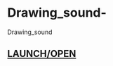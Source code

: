 # Drawing_sound-
Drawing_sound 


## [LAUNCH/OPEN](https://electricdream.dinamicamiko.com/project/)
